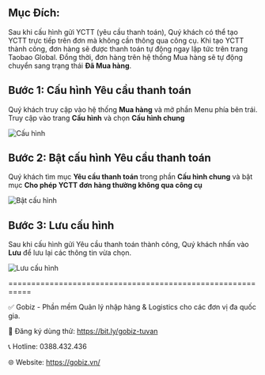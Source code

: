 ## Mục Đích:
Sau khi cấu hình gửi YCTT (yêu cầu thanh toán), Quý khách có thể tạo YCTT trực tiếp trên đơn mà không cần thông qua công cụ. Khi tạo YCTT thành công, đơn hàng sẽ được thanh toán tự động ngay lập tức trên trang Taobao Global. Đồng thời, đơn hàng trên hệ thống Mua hàng sẽ tự động chuyển sang trạng thái **Đã Mua hàng**.
## Bước 1: Cấu hình Yêu cầu thanh toán
Quý khách truy cập vào hệ thống **Mua hàng** và mở phần Menu phía bên trái. Truy cập vào trang **Cấu hình** và chọn **Cấu hình chung**

![Cấu hình](https://github.com/gobizvn/gobiz-docs/assets/121548042/92440f40-6171-4a9f-9270-30f7024f71d5)

## Bước 2: Bật cấu hình Yêu cầu thanh toán 
Quý khách tìm mục **Yêu cầu thanh toán** trong phần **Cấu hình chung** và bật mục **Cho phép YCTT đơn hàng thường không qua công cụ**

![Bật cấu hình](https://github.com/gobizvn/gobiz-docs/assets/121548042/5f92f6f2-602a-4b7f-a65b-de9fcd5a06d5)

## Bước 3: Lưu cấu hình
Sau khi cấu hình gửi Yêu cầu thanh toán thành công, Quý khách nhấn vào **Lưu** để lưu lại các thông tin vừa chọn.

![Lưu cấu hình](https://github.com/gobizvn/gobiz-docs/assets/121548042/fb60c035-ab79-4e88-bd2c-6436ea985699)





===========================================================

✅ Gobiz - Phần mềm Quản lý nhập hàng & Logistics cho các đơn vị đa quốc gia.

📌 Đăng ký dùng thử: https://bit.ly/gobiz-tuvan

📞 Hotline: 0388.432.436

🌐 Website: https://gobiz.vn/

